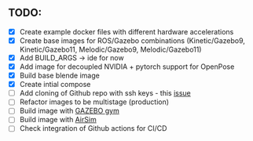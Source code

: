 
## TODO: 

- [x] Create example docker files with different hardware accelerations 
- [x] Create base images for ROS/Gazebo combinations (Kinetic/Gazebo9, Kinetic/Gazebo11, Melodic/Gazebo9, Melodic/Gazebo11) 
- [x] Add BUILD_ARGS -> ide for now
- [x] Add image for decoupled NVIDIA + pytorch support for OpenPose 
- [x] Build base blende image
- [x] Create intial compose 
- [ ] Add cloning of Github repo with ssh keys - this [issue](https://github.com/moby/buildkit/issues/2315)
- [ ] Refactor images to be multistage (production) 
- [ ] Build image with [GAZEBO gym](https://github.com/erlerobot/gym-gazebo)  
- [ ] Build image with [AirSim](https://microsoft.github.io/AirSim/docker_ubuntu/)  
- [ ] Check integration of Github actions for CI/CD
